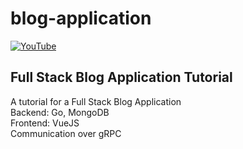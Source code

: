 # blog-application

[![YouTube](https://www.youtube.com/img/desktop/yt_1200.png)](https://youtube.com/playlist?list=PLjcZkIZoC0IflwnNLf5BBrpKoHi684fl-)

## Full Stack Blog Application Tutorial
A tutorial for a Full Stack Blog Application<br>
Backend: Go, MongoDB<br>
Frontend: VueJS<br>
Communication over gRPC<br>
